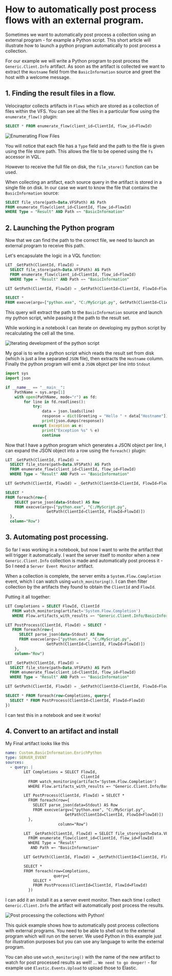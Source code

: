 # How to automatically post process flows with an external program.

Sometimes we want to automatically post process a collection using an
external program - for example a Python script. This short article
will illustrate how to launch a python program automatically to post
process a collection.

For our example we will write a Python program to post process the
`Generic.Client.Info` artifact. As soon as the artifact is collected
we want to extract the `Hostname` field from the `BasicInformation`
source and greet the host with a welcome message.

## 1. Finding the result files in a flow.

Velociraptor collects artifacts in `Flows` which are stored as a
collection of files within the VFS. You can see all the files in a
particular flow using the `enumerate_flow()` plugin:

```sql
SELECT * FROM enumerate_flow(client_id=ClientId, flow_id=FlowId)
```

![Enumerating Flow Files](enumerate_flow.png)

You will notice that each file has a `Type` field and the path to the
file is given using the file store path. This allows the file to be
opened using the `fs` accessor in VQL.

However to receive the full file on disk, the `file_store()` function
can be used.

When collecting an artifact, each source query in the artifact is
stored in a single file on disk. In our case we want to know the file
that contains the `BasicInformation` source:

```sql
SELECT file_store(path=Data.VFSPath) AS Path
FROM enumerate_flow(client_id=ClientId, flow_id=FlowId)
WHERE Type = "Result" AND Path =~ "BasicInformation"
```

## 2. Launching the Python program

Now that we can find the path to the correct file, we need to launch
an external program to receive this path.

Let's encapsulate the logic in a VQL function:

```sql
LET _GetPath(ClientId, FlowId) =
  SELECT file_store(path=Data.VFSPath) AS Path
  FROM enumerate_flow(client_id=ClientId, flow_id=FlowId)
  WHERE Type = "Result" AND Path =~ "BasicInformation"

LET GetPath(ClientId, FlowId) = _GetPath(ClientId=ClientId, FlowId=FlowId)[0].Path

SELECT *
FROM execve(argv=["python.exe", "C:/MyScript.py", GetPath(ClientId=ClientId, FlowId=FlowId)])
```

This query will extract the path to the `BasicInformation` source and
launch my python script, while passing it the path to the result set.

While working in a notebook I can iterate on developing my python
script by recalculating the cell all the time.

![Iterating development of the python script](iterating_dev.png)

My goal is to write a python script which reads the result set from
disk (which is just a line separated `JSON` file), then extracts the
`Hostname` column. Finally the python program will emit a `JSON`
object per line into `Stdout`

```python
import sys
import json

if __name__ == "__main__":
    PathName = sys.argv[1]
    with open(PathName, mode="r") as fd:
        for line in fd.readlines():
            try:
                data = json.loads(line)
                response = dict(Greeting = "Hello " + data["Hostname"])
                print(json.dumps(response))
            except Exception as e:
                print("Exception %s" % e)
                continue
```

Now that I have a python program which generates a JSON object per
line, I can expand the JSON object into a row using the `foreach()`
plugin:

```sql
LET _GetPath(ClientId, FlowId) =
  SELECT file_store(path=Data.VFSPath) AS Path
  FROM enumerate_flow(client_id=ClientId, flow_id=FlowId)
  WHERE Type = "Result" AND Path =~ "BasicInformation"

LET GetPath(ClientId, FlowId) = _GetPath(ClientId=ClientId, FlowId=FlowId)[0].Path

SELECT *
FROM foreach(row={
    SELECT parse_json(data=Stdout) AS Row
    FROM execve(argv=["python.exe", "C:/MyScript.py",
                  GetPath(ClientId=ClientId, FlowId=FlowId)])
  },
  column="Row")
```


## 3. Automating post processing.

So far I was working in a notebook, but now I want to write the
artifact that will trigger it automatically. I want the server itself
to monitor when a new `Generic.Client.Info` collection is made and
automatically post process it - So I need a `Server Event Monitor`
artifact.

When a collection is complete, the server emits a
`System.Flow.Completion` event, which I can watch using
`watch_monitoring()`. I can then filter collection by the artifacts
they found to obtain the `ClientId` and `FlowId`.

Putting it all together:

```sql
LET Completions = SELECT FlowId, ClientId
   FROM watch_monitoring(artifact='System.Flow.Completion')
   WHERE Flow.artifacts_with_results =~ "Generic.Client.Info/BasicInformation"

LET PostProcess(ClientId, FlowId) = SELECT *
   FROM foreach(row={
      SELECT parse_json(data=Stdout) AS Row
      FROM execve(argv=["python.exe", "C:/MyScript.py",
                  GetPath(ClientId=ClientId, FlowId=FlowId)])
    },
    column="Row")

LET _GetPath(ClientId, FlowId) =
  SELECT file_store(path=Data.VFSPath) AS Path
  FROM enumerate_flow(client_id=ClientId, flow_id=FlowId)
  WHERE Type = "Result" AND Path =~ "BasicInformation"

LET GetPath(ClientId, FlowId) = _GetPath(ClientId=ClientId, FlowId=FlowId)[0].Path

SELECT * FROM foreach(row=Completions, query={
  SELECT * FROM PostProcess(ClientId=ClientId, FlowId=FlowId)
})
```

I can test this in a notebook and see it works!

## 4. Convert to an artifact and install

My Final artifact looks like this

```yaml
name: Custom.BasicInformation.EnrichPython
type: SERVER_EVENT
sources:
  - query: |
        LET Completions = SELECT FlowId,
                                 ClientId
          FROM watch_monitoring(artifact='System.Flow.Completion')
          WHERE Flow.artifacts_with_results =~ "Generic.Client.Info/BasicInformation"

        LET PostProcess(ClientId, FlowId) = SELECT *
          FROM foreach(row={
            SELECT parse_json(data=Stdout) AS Row
            FROM execve(argv=["python.exe", "C:/MyScript.py",
                          GetPath(ClientId=ClientId, FlowId=FlowId)])
          },
                       column="Row")

        LET _GetPath(ClientId, FlowId) = SELECT file_store(path=Data.VFSPath) AS Path
          FROM enumerate_flow(client_id=ClientId, flow_id=FlowId)
          WHERE Type = "Result"
           AND Path =~ "BasicInformation"

        LET GetPath(ClientId, FlowId) = _GetPath(ClientId=ClientId, FlowId=FlowId)[0].Path

        SELECT *
        FROM foreach(row=Completions,
                     query={
            SELECT *
            FROM PostProcess(ClientId=ClientId, FlowId=FlowId)
          })
```

I can add it an install it as a server event monitor. Then each time I
collect `Generic.Client.Info` the artifact will automatically post
process the results.

![Post processing the collections with Python!](server_event_artifact.png)


This quick example shows how to automatically post process collections
with external programs. You need to be able to shell out to the
external program which will run on the server. We used Python in this
example just for illustration purposes but you can use any language to
write the external program.

You can also use `watch_monitoring()` with the name of the new
artifact to watch for post processed results as well! ... `We need to
go deeper!` - for example use `Elastic.Events.Upload` to upload those
to Elastic.
